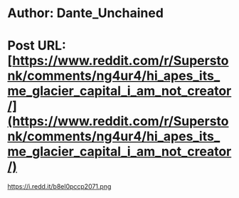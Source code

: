 # Author: Dante_Unchained
# Post URL: [https://www.reddit.com/r/Superstonk/comments/ng4ur4/hi_apes_its_me_glacier_capital_i_am_not_creator/](https://www.reddit.com/r/Superstonk/comments/ng4ur4/hi_apes_its_me_glacier_capital_i_am_not_creator/)


https://i.redd.it/b8el0pccp2071.png